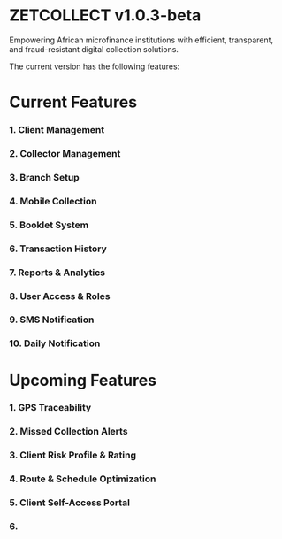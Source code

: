 # ZETCOLLECT v1.0.3-beta

Empowering African microfinance institutions with efficient, transparent, and fraud-resistant digital collection solutions.

The current version has the following features:

# Current Features

### 1. Client Management
### 2. Collector Management
### 3. Branch Setup
### 4. Mobile Collection
### 5. Booklet System
### 6. Transaction History
### 7. Reports & Analytics
### 8. User Access & Roles
### 9. SMS Notification
### 10. Daily Notification


# Upcoming Features

### 1. GPS Traceability
### 2. Missed Collection Alerts
### 3. Client Risk Profile & Rating
### 4. Route & Schedule Optimization
### 5. Client Self-Access Portal 
### 6. 